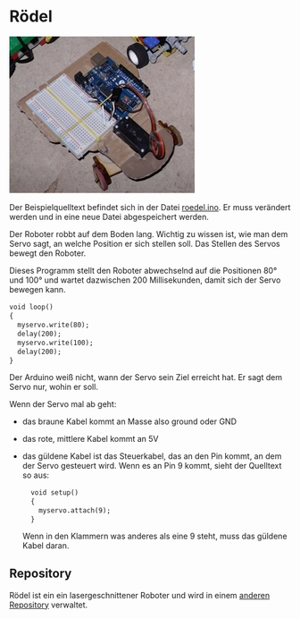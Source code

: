 Rödel
=====

![](roedel.jpg)


Der Beispielquelltext befindet sich in der Datei [roedel.ino](roedel.ino). Er muss verändert werden und in eine neue Datei abgespeichert werden.

Der Roboter robbt auf dem Boden lang. Wichtig zu wissen ist, wie man dem Servo sagt, an welche Position er sich stellen soll. Das Stellen des Servos bewegt den Roboter.

Dieses Programm stellt den Roboter abwechselnd auf die Positionen 80° und 100° und wartet dazwischen 200 Millisekunden, damit sich der Servo bewegen kann.

    void loop() 
    { 
      myservo.write(80);
      delay(200);
      myservo.write(100);
      delay(200);
    } 

Der Arduino weiß nicht, wann der Servo sein Ziel erreicht hat. Er sagt dem Servo nur, wohin er soll. 

Wenn der Servo mal ab geht: 

- das braune Kabel kommt an Masse also ground oder GND
- das rote, mittlere Kabel kommt an 5V
- das güldene Kabel ist das Steuerkabel, das an den Pin kommt, an dem der Servo gesteuert wird. Wenn es an Pin 9 kommt, sieht der Quelltext so aus:

        void setup() 
        { 
          myservo.attach(9);  
        } 

	Wenn in den Klammern was anderes als eine 9 steht, muss das güldene Kabel daran.

Repository
----------

Rödel ist ein ein lasergeschnittener Roboter und wird in einem [anderen Repository](https://github.com/niccokunzmann/rustyrobots) verwaltet.



